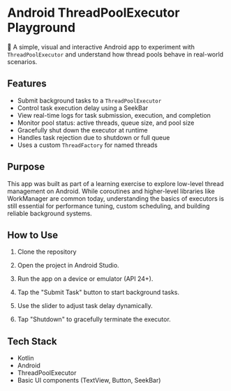 # Android ThreadPoolExecutor Playground

🚀 A simple, visual and interactive Android app to experiment with `ThreadPoolExecutor` and understand how thread pools behave in real-world scenarios.

## Features

* Submit background tasks to a `ThreadPoolExecutor`
* Control task execution delay using a SeekBar
* View real-time logs for task submission, execution, and completion
* Monitor pool status: active threads, queue size, and pool size
* Gracefully shut down the executor at runtime
* Handles task rejection due to shutdown or full queue
* Uses a custom `ThreadFactory` for named threads

## Purpose

This app was built as part of a learning exercise to explore low-level thread management on Android. While coroutines and higher-level libraries like WorkManager are common today, understanding the basics of executors is still essential for performance tuning, custom scheduling, and building reliable background systems.

## How to Use

1. Clone the repository

2. Open the project in Android Studio.

3. Run the app on a device or emulator (API 24+).

4. Tap the "Submit Task" button to start background tasks.

5. Use the slider to adjust task delay dynamically.

6. Tap "Shutdown" to gracefully terminate the executor.

## Tech Stack

* Kotlin
* Android
* ThreadPoolExecutor
* Basic UI components (TextView, Button, SeekBar)


